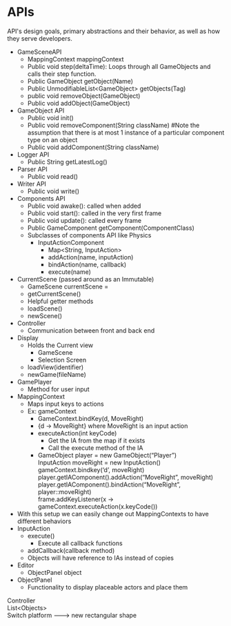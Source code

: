 # APIs

API's design goals, primary abstractions and their behavior, as well as how they serve developers.

- GameSceneAPI
    - MappingContext mappingContext
    - Public void step(deltaTime): Loops through all GameObjects and calls their step function.
    - Public GameObject getObject(Name)
    - Public UnmodifiableList\<GameObject\> getObjects(Tag)
    - public void removeObject(GameObject)
    - Public void addObject(GameObject)
- GameObject API
    - Public void init()
    - Public void removeComponent(String className) \#Note the assumption that there is at most 1 instance of a particular component type on an object
    - Public void addComponent(String className)
- Logger API
    - Public String getLatestLog()
- Parser API
    - Public void read()
- Writer API
    - Public void write()
- Components API
    - Public void awake(): called when added
    - Public void start(): called in the very first frame
    - Public void update(): called every frame
    - Public GameComponent getComponent(ComponentClass)
    - Subclasses of components API like Physics
        - InputActionComponent
            - Map\<String, InputAction\>
            - addAction(name, inputAction)
            - bindAction(name, callback)
            - execute(name)
- CurrentScene (passed around as an Immutable)
    - GameScene currentScene \=
    - getCurrentScene()
    - Helpful getter methods
    - loadScene()
    - newScene()
- Controller
    - Communication between front and back end
- Display
    - Holds the Current view
        - GameScene
        - Selection Screen
    - loadView(identifier)
    - newGame(fileName)
- GamePlayer
    - Method for user input
- MappingContext
    - Maps input keys to actions
    - Ex: gameContext
        - GameContext.bindKey(d, MoveRight)
        - {d \-\> MoveRight} where MoveRight is an input action
        - executeAction(int keyCode)
            - Get the IA from the map if it exists
            - Call the execute method of the IA
        - GameObject player \= new GameObject(“Player”)  
          InputAction moveRight \= new InputAction()  
          gameContext.bindkey(‘d’, moveRight)  
          player.getIAComponent().addAction(“MoveRight”, moveRight)  
          player.getIAComponent().bindAction(“MoveRight”, player::moveRight)  
          frame.addKeyListener(x \-\> gameContext.executeAction(x.keyCode())
- With this setup we can easily change out MappingContexts to have different behaviors
- InputAction
    - execute()
        - Execute all callback functions
    - addCallback(callback method)
    - Objects will have reference to IAs instead of copies
- Editor
    - ObjectPanel object
- ObjectPanel
    - Functionality to display placeable actors and place them

Controller  
List\<Objects\>  
Switch platform \---\> new rectangular shape   

